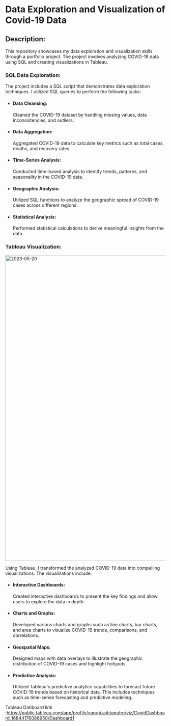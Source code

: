 # Data Exploration and Visualization of Covid-19 Data

## Description:
This repository showcases my data exploration and visualization skills through a portfolio project. The project involves analyzing COVID-19 data using SQL and creating visualizations in Tableau.

### SQL Data Exploration: 
The project includes a SQL script that demonstrates data exploration techniques. I utilized SQL queries to perform the following tasks:

- #### Data Cleansing: 
  Cleaned the COVID-19 dataset by handling missing values, data inconsistencies, and outliers.
- #### Data Aggregation: 
  Aggregated COVID-19 data to calculate key metrics such as total cases, deaths, and recovery rates.
- #### Time-Series Analysis: 
  Conducted time-based analysis to identify trends, patterns, and seasonality in the COVID-19 data.
- #### Geographic Analysis: 
  Utilized SQL functions to analyze the geographic spread of COVID-19 cases across different regions.
- #### Statistical Analysis: 
  Performed statistical calculations to derive meaningful insights from the data.

### Tableau Visualization:
<img width="960" alt="2023-05-20" src="https://github.com/Varuni29/Data-Analysis/assets/129275484/e92bea4b-f372-4ad6-ac3b-bddf1e507a78">

Using Tableau, I transformed the analyzed COVID-19 data into compelling visualizations. The visualizations include:
- #### Interactive Dashboards: 
  Created interactive dashboards to present the key findings and allow users to explore the data in depth.
- #### Charts and Graphs: 
  Developed various charts and graphs such as line charts, bar charts, and area charts to visualize COVID-19 trends, comparisons, and correlations.
- #### Geospatial Maps:
  Designed maps with data overlays to illustrate the geographic distribution of COVID-19 cases and highlight hotspots.
- #### Predictive Analysis: 
  Utilized Tableau's predictive analytics capabilities to forecast future COVID-19 trends based on historical data. This includes techniques such as time-series forecasting   and predictive modeling.



Tableau Dahboard link :https://public.tableau.com/app/profile/varuni.ashtaputre/viz/CovidDashboard_16844176086950/Dashboard1


